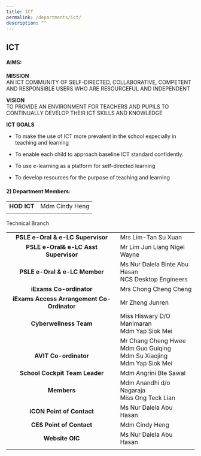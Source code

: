 ```yaml
---
title: ICT
permalink: /departments/ict/
description: ""
---
```

## ICT

#### AIMS:

**MISSION**<br>
AN ICT COMMUNITY OF SELF-DIRECTED, COLLABORATIVE, COMPETENT AND RESPONSIBLE USERS WHO ARE RESOURCEFUL AND INDEPENDENT  
  
**VISION** <br>
TO PROVIDE AN ENVIRONMENT FOR TEACHERS AND PUPILS TO CONTINUALLY DEVELOP THEIR ICT SKILLS AND KNOWLEDGE

**ICT GOALS**

*   To make the use of ICT more prevalent in the school especially in teaching and learning  
    
*   To enable each child to approach baseline ICT standard confidently.  
    
*   To use e-learning as a platform for self-directed learning  
    
*   To develop resources for the purpose of teaching and learning

#### 2) Department Members:

|   |   |
|:-:|---|
| **HOD ICT**  | Mdm Cindy Heng  |
|   |   |

Technical Branch

|   |   |
|:-:|---|
| **PSLE e-Oral & e-LC Supervisor**  | Mrs Lim-Tan Su Xuan  |
| **PSLE e-Oral& e-LC** **Asst Supervisor**  | Mr Lim Jun Liang Nigel Wayne  |
| **PSLE e-Oral & e-LC Member**  | Ms Nur Dalela Binte Abu Hasan  <br>NCS Desktop Engineers  |
| **iExams Co-ordinator**  | Mrs Chong Cheng Cheng  |
| **iExams Access Arrangement** **Co-Ordinator**  | Mr Zheng Junren  |
| **Cyberwellness Team**  | Miss Hiswary D/O Manimaran  <br>Mdm Yap Siok Mei  |
| <br>**AVIT Co-ordinator**  | Mr Chang Cheng Hwee  <br>Mdm Guo Guiqing   <br>Mdm Su Xiaojing  <br>Mdm Yap Siok Mei  |
| **School Cockpit Team Leader**  | Mdm Angrini Bte Sawal  |
| **Members**  | Mdm Anandhi d/o Nagaraja  <br>Miss Ong Teck Lian  |
| **iCON Point of Contact**  | Ms Nur Dalela Abu Hasan  |
| **CES Point of Contact**  | Mdm Cindy Heng  |
| **Website OIC**  | Ms Nur Dalela Abu Hasan  |
|   |   |